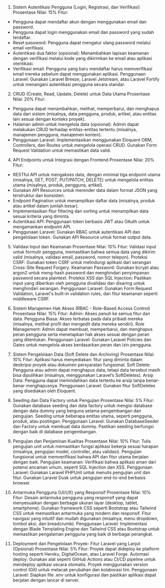 1. Sistem Autentikasi Pengguna (Login, Registrasi, dan Verifikasi)
Prosentase Nilai: 15%
Fitur:
 - Pengguna dapat mendaftar akun dengan menggunakan email dan password.
 - Pengguna dapat login menggunakan email dan password yang sudah terdaftar.
 - Reset password: Pengguna dapat mengatur ulang password melalui email verifikasi.
 - Autentikasi dua faktor (opsional): Menambahkan lapisan keamanan dengan verifikasi melalui kode yang dikirimkan ke email atau aplikasi otentikasi.
 - Verifikasi email: Pengguna yang baru mendaftar harus memverifikasi email mereka sebelum dapat menggunakan aplikasi.
Penggunaan Laravel: Gunakan Laravel Breeze, Laravel Jetstream, atau Laravel Fortify untuk menangani autentikasi pengguna secara standar.

2. CRUD (Create, Read, Update, Delete) untuk Data Utama
Prosentase Nilai: 20%
Fitur:
- Pengguna dapat menambahkan, melihat, memperbarui, dan menghapus data dari sistem (misalnya, data pengguna, produk, artikel, atau entitas lain sesuai dengan konteks proyek).
- Halaman admin untuk mengelola data (opsional): Admin dapat melakukan CRUD terhadap entitas-entitas tertentu (misalnya, manajemen pengguna, manajemen konten).
- Penggunaan Laravel: Implementasikan menggunakan Eloquent ORM, Controllers, dan Routes untuk mengelola operasi CRUD. Gunakan Form Request Validation untuk memastikan data valid.

4. API Endpoints untuk Integrasi dengan Frontend
Prosentase Nilai: 20%
    Fitur:
- RESTful API untuk mengakses data, dengan minimal tiga endpoint utama (misalnya, GET, POST, PUT/PATCH, DELETE) untuk mengelola entitas utama (misalnya, produk, pengguna, artikel).
- Gunakan API Resources untuk merender data dalam format JSON yang terstruktur dan konsisten.
- Endpoint Pagination untuk menampilkan daftar data (misalnya, produk atau artikel dalam jumlah besar).
- Implementasikan fitur filtering dan sorting untuk menampilkan data sesuai kriteria yang diminta.
- Autentikasi API: Penggunaan token berbasis JWT atau OAuth untuk mengamankan endpoint API.
- Penggunaan Laravel: Gunakan RBAC untuk autentikasi API dan pengelolaan token. Gunakan API Resource untuk format output data.

5. Validasi Input dan Keamanan
Prosentase Nilai: 10%
    Fitur:
        Validasi input untuk formulir pengguna, memastikan bahwa semua data yang dikirim valid (misalnya, validasi email, password, nomor telepon).
        Proteksi CSRF: Gunakan token CSRF untuk melindungi aplikasi dari serangan Cross-Site Request Forgery.
        Keamanan Password: Gunakan bcrypt atau argon2 untuk meng-hash password dan menghindari penyimpanan password secara plaintext.
        Proteksi XSS dan SQL Injection: Pastikan input yang diberikan oleh pengguna divalidasi dan disaring untuk menghindari serangan.
    Penggunaan Laravel: Gunakan Form Request Validation, Laravel's built-in validation rules, dan fitur keamanan seperti middleware CSRF.

6. Sistem Manajemen Hak Akses (RBAC - Role-Based Access Control)
Prosentase Nilai: 15%
    Fitur:
        Admin: Akses penuh ke semua fitur dan data.
        Pengguna Biasa: Akses terbatas pada data pribadi mereka (misalnya, melihat profil dan mengedit data mereka sendiri).
        Role Management: Admin dapat membuat, memperbarui, dan menghapus peran pengguna serta menetapkan hak akses sesuai dengan peran yang ditentukan.
    Penggunaan Laravel: Gunakan Laravel Policies dan Gates untuk mengelola akses berdasarkan peran dan izin pengguna.

7. Sistem Pengelolaan Data (Soft Delete dan Archiving)
Prosentase Nilai: 10%
    Fitur:
   Aplikasi harus menyediakan:  fitur yang diminta dalam deskripsi proyek atau dokumen persyaratan fungsional.
   Soft Delete: Pengguna atau admin dapat menghapus data, tetapi data tersebut masih bisa dipulihkan (misalnya, menggunakan Laravel’s SoftDeletes).
   Arsip Data: Pengguna dapat memindahkan data tertentu ke arsip tanpa benar-benar menghapusnya.
   Penggunaan Laravel: Gunakan fitur SoftDeletes yang disediakan oleh Eloquent.
   

9. Seeding dan Data Factory untuk Pengujian
Prosentase Nilai: 5%
    Fitur:
        Gunakan database seeding dan data factory untuk mengisi database dengan data dummy yang berguna selama pengembangan dan pengujian.
        Seeding untuk beberapa entitas utama, seperti pengguna, produk, atau postingan.
    Penggunaan Laravel: Gunakan DatabaseSeeder dan Factory untuk membuat data dummy. Pastikan seeding berfungsi dengan baik di database pengembangan.

10. Pengujian dan Penjaminan Kualitas
Prosentase Nilai: 10%
    Fitur:
        Tulis pengujian unit untuk memastikan fungsi aplikasi bekerja sesuai harapan (misalnya, pengujian model, controller, atau validasi).
        Pengujian fungsional untuk memverifikasi bahwa API dan fitur utama berjalan dengan baik.
        Pengujian keamanan: Verifikasi bahwa aplikasi aman dari potensi ancaman umum, seperti SQL Injection dan XSS.
    Penggunaan Laravel: Gunakan Laravel PHPUnit untuk menulis pengujian unit dan fitur. Gunakan Laravel Dusk untuk pengujian end-to-end berbasis browser.

11. Antarmuka Pengguna (UI/UX) yang Responsif
Prosentase Nilai: 10%
    Fitur:
        Desain antarmuka pengguna yang responsif yang dapat menyesuaikan dengan berbagai ukuran layar (desktop, tablet, smartphone).
        Gunakan framework CSS seperti Bootstrap atau Tailwind CSS untuk memastikan antarmuka yang modern dan responsif.
        Fitur navigasi yang intuitif dan mudah digunakan (misalnya, menu dropdown, tombol aksi, dan breadcrumb).
    Penggunaan Laravel: Implementasi dengan Blade Templating Engine dan Tailwind CSS atau Bootstrap untuk memastikan pengalaman pengguna yang baik di berbagai perangkat.

12. Deployment dan Pengelolaan Proyek- Fitur Laravel yang Lanjut (Opsional)
Prosentase Nilai: 5%
    Fitur:
        Proyek dapat dideploy ke platform hosting seperti Heroku, DigitalOcean, atau Laravel Forge.
        Automasi deploy: Gunakan alat seperti GitHub Actions atau CI/CD pipeline untuk mendeploy aplikasi secara otomatis.
        Proyek menggunakan version control (Git) untuk melacak perubahan dan kolaborasi tim.
    Penggunaan Laravel: Siapkan file .env untuk konfigurasi dan pastikan aplikasi dapat berjalan dengan lancar di server.

